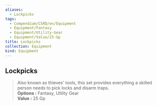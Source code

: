 ```yaml
---
aliases:
  - Lockpicks
tags:
  - Compendium/CSRD/en/Equipment
  - Equipment/Fantasy
  - Equipment/Utility-Gear
  - Equipment/Value/25-Gp
title: Lockpicks
collection: Equipment
kind: Equipment
---
```

## Lockpicks  
  
>Also known as thieves' tools, this set provides everything a skilled person needs to pick locks and disarm traps.  
> **Options :** Fantasy, Utility Gear  
> **Value :** 25 Gp